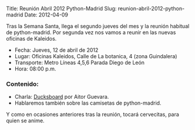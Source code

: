 Title: Reunión Abril 2012 Python-Madrid
Slug: reunion-abril-2012-python-madrid
Date: 2012-04-09

Tras la Semana Santa, llega el segundo jueves del mes y la reunión habitual de python-madrid. Por segunda vez nos vamos a reunir en las nuevas oficinas de Kaleidos.

 * Fecha: Jueves, 12 de abril de 2012
 * Lugar: Oficinas Kaleidos, Calle de La botanica, 4 (zona Guindalera) 
 * Transporte: Metro Líneas 4,5,6 Parada Diego de León
 * Hora: 08:00 p.m.

### Contenido: ###

* Charla: [Ducksboard][1] por Aitor Guevara.
* Hablaremos también sobre las camisetas de python-madrid.

Y como en ocasiones anteriores tras la reunión, tocará cervecitas, para quien se anime.

[1]: http://ducksboard.com/
